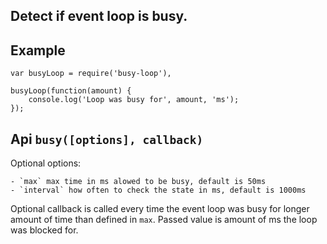 ## Detect if event loop is busy.

## Example

    var busyLoop = require('busy-loop'),

    busyLoop(function(amount) {
        console.log('Loop was busy for', amount, 'ms');
    });

## Api `busy([options], callback)`

Optional options:

    - `max` max time in ms alowed to be busy, default is 50ms
    - `interval` how often to check the state in ms, default is 1000ms

Optional callback is called every time the event loop was busy for longer amount of time than defined in `max`. Passed value is amount of ms the loop was blocked for.
